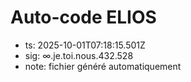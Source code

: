 # Auto-code ELIOS
- ts: 2025-10-01T07:18:15.501Z
- sig: ∞.je.toi.nous.432.528
- note: fichier généré automatiquement
